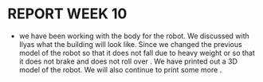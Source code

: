 # REPORT WEEK 10
* we have been working with the body for the robot. We discussed with Ilyas what the building will look like. Since we changed the previous model of the robot so that it does not fall due to heavy weight or so that it does not brake and does not roll over . We have printed out a 3D model of the robot. We will also continue to print some more .


